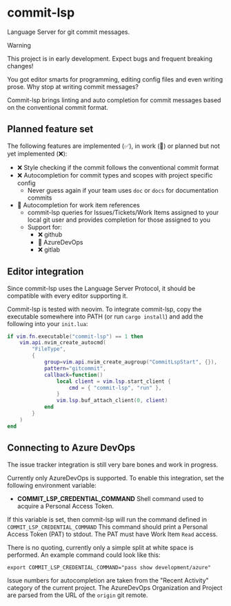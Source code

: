 # commit-lsp

Language Server for git commit messages.

> [!WARNING]
> This project is in early development.
> Expect bugs and frequent breaking changes!


You got editor smarts for programming, editing config files and even writing prose.
Why stop at writing commit messages?

Commit-lsp brings linting and auto completion
for commit messages based on the conventional commit format.

## Planned feature set

The following features are implemented (✅), in work (🚧) or
planned but not yet implemented (❌):

- ❌ Style checking if the commit follows the conventional commit format
- ❌ Autocompletion for commit types and scopes with project specific config
    - Never guess again if your team uses `doc` or `docs` for documentation commits
- 🚧 Autocompletion for work item references
    - commit-lsp queries for Issues/Tickets/Work Items assigned to your local git user
      and provides completion for those assigned to you
    - Support for:
        - ❌ github
        - 🚧 AzureDevOps
        - ❌ gitlab

## Editor integration

Since commit-lsp uses the Language Server Protocol,
it should be compatible with every editor supporting it.

Commit-lsp is tested with neovim.
To integrate commit-lsp, copy the executable somewhere into PATH (or run `cargo install`) and add
the following into your `init.lua`:

```lua
if vim.fn.executable("commit-lsp") == 1 then
	vim.api.nvim_create_autocmd(
		"FileType",
		{
			group=vim.api.nvim_create_augroup("CommitLspStart", {}),
			pattern="gitcommit",
			callback=function()
				local client = vim.lsp.start_client {
					cmd = { "commit-lsp", "run" },
				}
				vim.lsp.buf_attach_client(0, client)
			end
		}
	)
end

```

## Connecting to Azure DevOps

The issue tracker integration is still very bare bones and work in progress.

Currently only AzureDevOps is supported.
To enable this integration, set the following environment variable:

- **COMMIT_LSP_CREDENTIAL_COMMAND** Shell command used to acquire a Personal Access Token.

If this variable is set, then commit-lsp will run the command defined in `COMMIT_LSP_CREDENTIAL_COMMAND`
This command should print a Personal Access Token (PAT) to stdout.
The PAT must have Work Item `Read` access.

There is no quoting, currently only a simple split at white space is performed.
An example command could look like this:

    export COMMIT_LSP_CREDENTIAL_COMMAND="pass show development/azure"

Issue numbers for autocompletion are taken from the "Recent Activity" category of the current project.
The AzureDevOps Organization and Project are parsed from the URL of the `origin` git remote.
